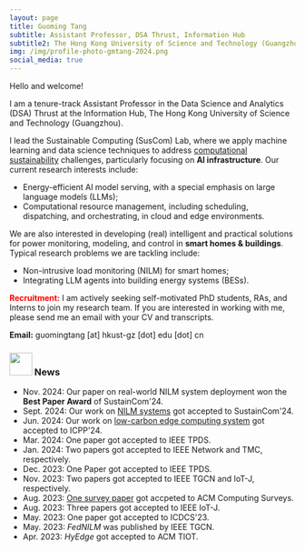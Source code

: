 ```yaml
---
layout: page
title: Guoming Tang
subtitle: Assistant Professor, DSA Thrust, Information Hub
subtitle2: The Hong Kong University of Science and Technology (Guangzhou)
img: /img/profile-photo-gmtang-2024.png
social_media: true
---
```


Hello and welcome!

I am a tenure-track Assistant Professor in the Data Science and Analytics (DSA) Thrust at the Information Hub, The Hong Kong University of Science and Technology (Guangzhou).

I lead the Sustainable Computing (SusCom) Lab, where we apply machine learning and data science techniques to address <a href="https://en.wikipedia.org/wiki/Computational_sustainability" target="_blank">computational sustainability</a> challenges, particularly focusing on **AI infrastructure**. Our current research interests include:

- Energy-efficient AI model serving, with a special emphasis on large language models (LLMs);
- Computational resource management, including scheduling, dispatching, and orchestrating, in cloud and edge environments.

We are also interested in developing (real) intelligent and practical solutions for power monitoring, modeling, and control in **smart homes \& buildings**. Typical research problems we are tackling include:

- Non-intrusive load monitoring (NILM) for smart homes;
- Integrating LLM agents into building energy systems (BESs).


<span style="color:red">**Recruitment:**</span> I am actively seeking self-motivated PhD students, RAs, and Interns to join my research team. If you are interested in working with me, please send me an email with your CV and transcripts.

**Email:** guomingtang [at] hkust-gz [dot] edu [dot] cn


### <img src="../img/news.png" height="40px"> News

- Nov. 2024: Our paper on real-world NILM system deployment won the **Best Paper Award** of SustainCom'24.
- Sept. 2024: Our work on <a href="http://arxiv.org/abs/2409.14821" target="_blank">NILM systems</a> got accepted to SustainCom'24.
- Jun. 2024: Our work on <a href="https://dl.acm.org/doi/pdf/10.1145/3673038.3673080" target="_blank">low-carbon edge computing system</a> got accepted to ICPP'24.
- Mar. 2024: One paper got accepted to IEEE TPDS.
- Jan. 2024: Two papers got accepted to IEEE Network and TMC, respectively.
- Dec. 2023: One Paper got accepted to IEEE TPDS.
- Nov. 2023: Two papers got accepted to IEEE TGCN and IoT-J, respectively.
- Aug. 2023: <a href="https://dl.acm.org/doi/epdf/10.1145/3617589" target="_blank">One survey paper</a> got accpeted to ACM Computing Surveys.
- Aug. 2023: Three papers got accepted to IEEE IoT-J.
- May. 2023: One paper got accepted to ICDCS'23.
- May. 2023: _FedNILM_ was published by IEEE TGCN.
- Apr. 2023: _HyEdge_ got accepted to ACM TIOT.

